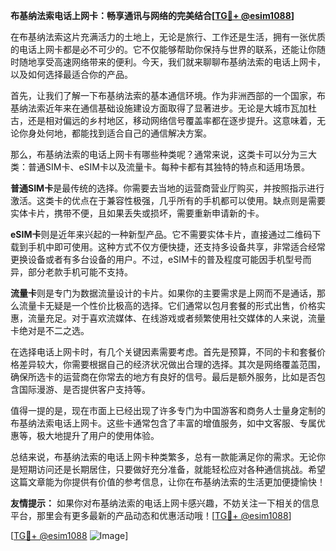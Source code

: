 **布基纳法索电话上网卡：畅享通讯与网络的完美结合[[TG💪+ @esim1088](https://t.me/s/esim1088)]**

在布基纳法索这片充满活力的土地上，无论是旅行、工作还是生活，拥有一张优质的电话上网卡都是必不可少的。它不仅能够帮助你保持与世界的联系，还能让你随时随地享受高速网络带来的便利。今天，我们就来聊聊布基纳法索的电话上网卡，以及如何选择最适合你的产品。

首先，让我们了解一下布基纳法索的基本通信环境。作为非洲西部的一个国家，布基纳法索近年来在通信基础设施建设方面取得了显著进步。无论是大城市瓦加杜古，还是相对偏远的乡村地区，移动网络信号覆盖率都在逐步提升。这意味着，无论你身处何地，都能找到适合自己的通信解决方案。

那么，布基纳法索的电话上网卡有哪些种类呢？通常来说，这类卡可以分为三大类：普通SIM卡、eSIM卡以及流量卡。每种卡都有其独特的特点和适用场景。

**普通SIM卡**是最传统的选择。你需要去当地的运营商营业厅购买，并按照指示进行激活。这类卡的优点在于兼容性极强，几乎所有的手机都可以使用。缺点则是需要实体卡片，携带不便，且如果丢失或损坏，需要重新申请新的卡。

**eSIM卡**则是近年来兴起的一种新型产品。它不需要实体卡片，直接通过二维码下载到手机中即可使用。这种方式不仅方便快捷，还支持多设备共享，非常适合经常更换设备或者有多台设备的用户。不过，eSIM卡的普及程度可能因手机型号而异，部分老款手机可能不支持。

**流量卡**则是专门为数据流量设计的卡片。如果你的主要需求是上网而不是通话，那么流量卡无疑是一个性价比极高的选择。它们通常以包月套餐的形式出售，价格实惠，流量充足。对于喜欢流媒体、在线游戏或者频繁使用社交媒体的人来说，流量卡绝对是不二之选。

在选择电话上网卡时，有几个关键因素需要考虑。首先是预算，不同的卡和套餐价格差异较大，你需要根据自己的经济状况做出合理的选择。其次是网络覆盖范围，确保所选卡的运营商在你常去的地方有良好的信号。最后是额外服务，比如是否包含国际漫游、是否提供客户支持等。

值得一提的是，现在市面上已经出现了许多专门为中国游客和商务人士量身定制的布基纳法索电话上网卡。这些卡通常包含了丰富的增值服务，如中文客服、专属优惠等，极大地提升了用户的使用体验。

总结来说，布基纳法索的电话上网卡种类繁多，总有一款能满足你的需求。无论你是短期访问还是长期居住，只要做好充分准备，就能轻松应对各种通信挑战。希望这篇文章能为你提供有价值的参考信息，让你在布基纳法索的生活更加便捷愉快！

**友情提示：** 如果你对布基纳法索的电话上网卡感兴趣，不妨关注一下相关的信息平台，那里会有更多最新的产品动态和优惠活动哦！[[TG💪+ @esim1088](https://t.me/s/esim1088)]

[[TG💪+ @esim1088](https://t.me/s/esim1088) ![Image](https://i.postimg.cc/4NQfJmqS/Snipaste-2025-05-13-00-14-12.png)]